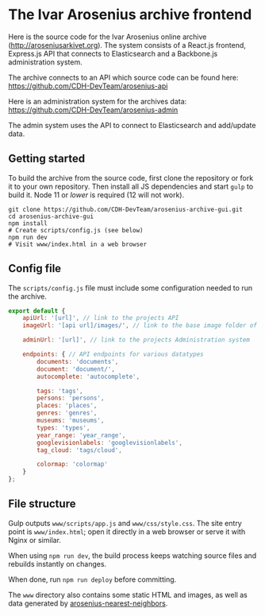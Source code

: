 # The Ivar Arosenius archive frontend

Here is the source code for the Ivar Arosenius online archive (http://aroseniusarkivet.org).
The system consists of a React.js frontend, Express.js API that connects to Elasticsearch and a Backbone.js administration system.

The archive connects to an API which source code can be found here: https://github.com/CDH-DevTeam/arosenius-api

Here is an administration system for the archives data: https://github.com/CDH-DevTeam/arosenius-admin

The admin system uses the API to connect to Elasticsearch and add/update data.

## Getting started

To build the archive from the source code, first clone the repository or fork it to your own repository. Then install all JS dependencies and start `gulp` to build it.
Node 11 or _lower_ is required (12 will not work).

```
git clone https://github.com/CDH-DevTeam/arosenius-archive-gui.git
cd arosenius-archive-gui
npm install
# Create scripts/config.js (see below)
npm run dev
# Visit www/index.html in a web browser
```

## Config file

The `scripts/config.js` file must include some configuration needed to run the archive.

```javascript
export default {
	apiUrl: '[url]', // link to the projects API
	imageUrl: '[api url]/images/', // link to the base image folder of the projects API

	adminUrl: '[url]', // link to the projects Administration system

	endpoints: { // API endpoints for various datatypes
		documents: 'documents',
		document: 'document/',
		autocomplete: 'autocomplete',

		tags: 'tags',
		persons: 'persons',
		places: 'places',
		genres: 'genres',
		museums: 'museums',
		types: 'types',
		year_range: 'year_range',
		googlevisionlabels: 'googlevisionlabels',
		tag_cloud: 'tags/cloud',

		colormap: 'colormap'
	}
};
```

## File structure

Gulp outputs `www/scripts/app.js` and `www/css/style.css`. The site entry point is `www/index.html`; open it directly in a web browser or serve it with Nginx or similar.

When using `npm run dev`, the build process keeps watching source files and rebuilds instantly on changes.

When done, run `npm run deploy` before committing.

The `www` directory also contains some static HTML and images, as well as data generated by [arosenius-nearest-neighbors](https://github.com/CDH-DevTeam/arosenius-nearest-neighbors).
